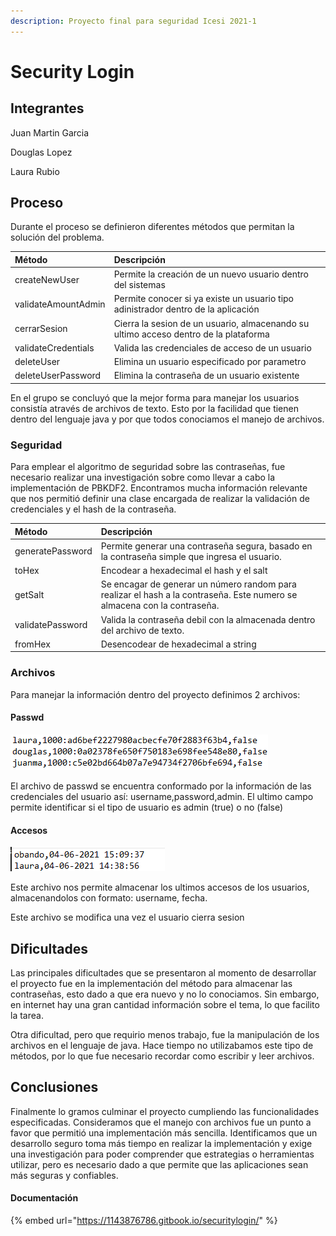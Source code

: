 ```yaml
---
description: Proyecto final para seguridad Icesi 2021-1
---
```


# Security Login

## Integrantes

Juan Martin Garcia

Douglas Lopez

Laura Rubio

## Proceso

Durante el proceso se definieron diferentes métodos que permitan la solución del problema.

| Método | Descripción |
| :--- | :--- |
| createNewUser | Permite la creación de un nuevo usuario dentro del sistemas |
| validateAmountAdmin | Permite conocer si ya existe un usuario tipo adinistrador dentro de la aplicación |
| cerrarSesion | Cierra la sesion de un usuario, almacenando su ultimo acceso dentro de la plataforma |
| validateCredentials | Valida las credenciales de acceso de un usuario |
| deleteUser | Elimina un usuario especificado por parametro |
| deleteUserPassword | Elimina la contraseña de un usuario existente |

En el grupo se concluyó que la mejor forma para manejar los usuarios consistía através de archivos de texto. Esto por la facilidad que tienen dentro del lenguaje java y por que todos conociamos el manejo de archivos.

### Seguridad

Para emplear el algoritmo de seguridad sobre las contraseñas, fue necesario realizar una investigación sobre como llevar a cabo la implementación de PBKDF2. Encontramos mucha información relevante que nos permitió definir una clase encargada de realizar la validación de credenciales y el hash de la contraseña.

| Método | Descripción |
| :--- | :--- |
| generatePassword | Permite generar una contraseña segura, basado en la contraseña simple que ingresa el usuario. |
| toHex | Encodear a hexadecimal el hash y el salt |
| getSalt | Se encagar de generar un número random para realizar el hash a la contraseña. Este numero se almacena con la contraseña. |
| validatePassword | Valida la contraseña debil con la almacenada dentro del archivo de texto. |
| fromHex | Desencodear de hexadecimal a string |

### Archivos

Para manejar la información dentro del proyecto definimos 2 archivos:

#### Passwd

![passwd.txt](.gitbook/assets/imagen.png)

El archivo de passwd se encuentra conformado por la información de las credenciales del usuario así: username,password,admin. El ultimo campo permite identificar si el tipo de usuario es admin \(true\) o no \(false\)

#### Accesos

![accesos.txt](.gitbook/assets/imagen%20%281%29.png)

Este archivo nos permite almacenar los ultimos accesos de los usuarios, almacenandolos con formato: username, fecha.

Este archivo se modifica una vez el usuario cierra sesion

## Dificultades

Las principales dificultades que se presentaron al momento de desarrollar el proyecto fue en la implementación del método para almacenar las contraseñas, esto dado a que era nuevo y no lo conociamos. Sin embargo, en internet hay una gran cantidad información sobre el tema, lo que facilito la tarea.

Otra dificultad, pero que requirio menos trabajo, fue la manipulación de los archivos en el lenguaje de java. Hace tiempo no utilizabamos este tipo de métodos, por lo que fue necesario recordar como escribir y leer archivos.

## Conclusiones

Finalmente lo gramos culminar el proyecto cumpliendo las funcionalidades especificadas. Consideramos que el manejo con archivos fue un punto a favor que permitió una implementación más sencilla. Identificamos que un desarrollo seguro toma más tiempo en realizar la implementación y exige una investigación para poder comprender que estrategias o herramientas utilizar, pero es necesario dado a que permite que las aplicaciones sean más seguras y confiables.





#### Documentación

{% embed url="https://1143876786.gitbook.io/securitylogin/" %}



